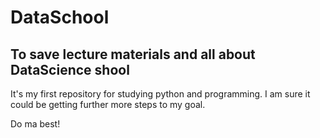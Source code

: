 # DataSchool

## To save lecture materials and all about DataScience shool





It's my first repository for studying python and programming.
I am sure it could be getting further more steps to my goal.

Do ma best!
